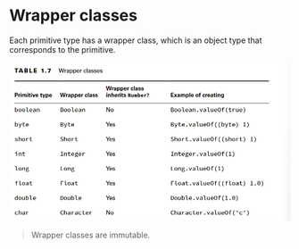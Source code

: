 # Wrapper classes

Each primitive type has a wrapper class, which is an object type that corresponds to the primitive.

![wrapper classes](./images/wrapper.png)

> Wrapper classes are immutable.
